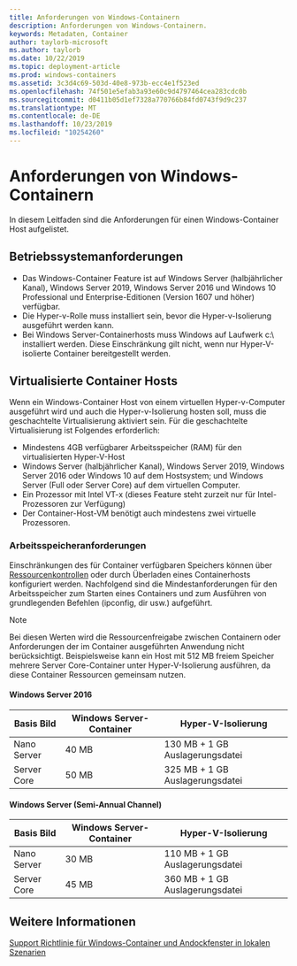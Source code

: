 ```yaml
---
title: Anforderungen von Windows-Containern
description: Anforderungen von Windows-Containern.
keywords: Metadaten, Container
author: taylorb-microsoft
ms.author: taylorb
ms.date: 10/22/2019
ms.topic: deployment-article
ms.prod: windows-containers
ms.assetid: 3c3d4c69-503d-40e8-973b-ecc4e1f523ed
ms.openlocfilehash: 74f501e5efab3a93e60c9d4797464cea283cdc0b
ms.sourcegitcommit: d0411b05d1ef7328a770766b84fd0743f9d9c237
ms.translationtype: MT
ms.contentlocale: de-DE
ms.lasthandoff: 10/23/2019
ms.locfileid: "10254260"
---
```

# <a name="windows-container-requirements"></a>Anforderungen von Windows-Containern

In diesem Leitfaden sind die Anforderungen für einen Windows-Container Host aufgelistet.

## <a name="operating-system-requirements"></a>Betriebssystemanforderungen

- Das Windows-Container Feature ist auf Windows Server (halbjährlicher Kanal), Windows Server 2019, Windows Server 2016 und Windows 10 Professional und Enterprise-Editionen (Version 1607 und höher) verfügbar.
- Die Hyper-v-Rolle muss installiert sein, bevor die Hyper-v-Isolierung ausgeführt werden kann.
- Bei Windows Server-Containerhosts muss Windows auf Laufwerk c:\ installiert werden. Diese Einschränkung gilt nicht, wenn nur Hyper-V-isolierte Container bereitgestellt werden.

## <a name="virtualized-container-hosts"></a>Virtualisierte Container Hosts

Wenn ein Windows-Container Host von einem virtuellen Hyper-v-Computer ausgeführt wird und auch die Hyper-v-Isolierung hosten soll, muss die geschachtelte Virtualisierung aktiviert sein. Für die geschachtelte Virtualisierung ist Folgendes erforderlich:

- Mindestens 4GB verfügbarer Arbeitsspeicher (RAM) für den virtualisierten Hyper-V-Host
- Windows Server (halbjährlicher Kanal), Windows Server 2019, Windows Server 2016 oder Windows 10 auf dem Hostsystem; und Windows Server (Full oder Server Core) auf dem virtuellen Computer.
- Ein Prozessor mit Intel VT-x (dieses Feature steht zurzeit nur für Intel-Prozessoren zur Verfügung)
- Der Container-Host-VM benötigt auch mindestens zwei virtuelle Prozessoren.

### <a name="memory-requirements"></a>Arbeitsspeicheranforderungen

Einschränkungen des für Container verfügbaren Speichers können über [Ressourcenkontrollen](https://docs.microsoft.com/virtualization/windowscontainers/manage-containers/resource-controls) oder durch Überladen eines Containerhosts konfiguriert werden.  Nachfolgend sind die Mindestanforderungen für den Arbeitsspeicher zum Starten eines Containers und zum Ausführen von grundlegenden Befehlen (ipconfig, dir usw.) aufgeführt.

>[!NOTE]
>Bei diesen Werten wird die Ressourcenfreigabe zwischen Containern oder Anforderungen der im Container ausgeführten Anwendung nicht berücksichtigt.  Beispielsweise kann ein Host mit 512 MB freiem Speicher mehrere Server Core-Container unter Hyper-V-Isolierung ausführen, da diese Container Ressourcen gemeinsam nutzen.

#### <a name="windows-server-2016"></a>Windows Server 2016

| Basis Bild  | Windows Server-Container | Hyper-V-Isolierung    |
| ----------- | ------------------------ | -------------------- |
| Nano Server | 40 MB                     | 130 MB + 1 GB Auslagerungsdatei |
| Server Core | 50 MB                     | 325 MB + 1 GB Auslagerungsdatei |

#### <a name="windows-server-semi-annual-channel"></a>Windows Server (Semi-Annual Channel)

| Basis Bild  | Windows Server-Container | Hyper-V-Isolierung    |
| ----------- | ------------------------ | -------------------- |
| Nano Server | 30 MB                     | 110 MB + 1 GB Auslagerungsdatei |
| Server Core | 45 MB                     | 360 MB + 1 GB Auslagerungsdatei |

## <a name="see-also"></a>Weitere Informationen

[Support Richtlinie für Windows-Container und Andockfenster in lokalen Szenarien](https://support.microsoft.com/help/4489234/support-policy-for-windows-containers-and-docker-on-premises)